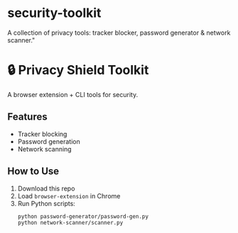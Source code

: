 # security-toolkit
A collection of privacy tools: tracker blocker, password generator &amp; network scanner."
# 🔒 Privacy Shield Toolkit
A browser extension + CLI tools for security.

## Features
- Tracker blocking
- Password generation
- Network scanning

## How to Use
1. Download this repo
2. Load `browser-extension` in Chrome
3. Run Python scripts:
   ```bash
   python password-generator/password-gen.py
   python network-scanner/scanner.py
